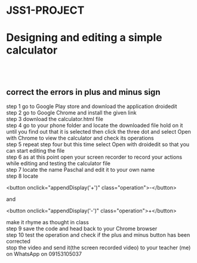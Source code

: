 # JSS1-PROJECT
<h1>Designing and editing a simple calculator </h1><br><br>
<h2>correct the errors in plus and minus sign</h2>

step 1 go to Google Play store and download the application droidedit<br>
step 2 go to Google Chrome and install the given link <br>
step 3 download the calculator.html file <br>
step 4 go to your phone folder and locate the downloaded file hold on it until you find out that it is selected then click the three dot and select Open with Chrome to view the calculator and check its operations <br>
step 5 repeat step four but this time select Open with droidedit
so that you can start editing the file <br>
step 6 as at this point open your screen recorder to record your actions while editing and testing the calculator file<br>
step 7 locate the name Paschal and edit it to your own name<br>
step 8 locate   <p>
        &lt;button onclick=&quot;appendDisplay('+')&quot; class=&quot;operation&quot;&gt;-&lt;/button&gt;
    </p> and  <p>
        &lt;button onclick=&quot;appendDisplay('-')&quot; class=&quot;operation&quot;&gt;+&lt;/button&gt;
    </p> make it rhyme as thought in class<br>
step 9 save the code  and head back to your Chrome browser <br>
step 10 test the operation and check if the plus and minus button has been corrected<br>
stop the video and send it(the screen recorded video) to your teacher (me) on WhatsApp on 09153105037
